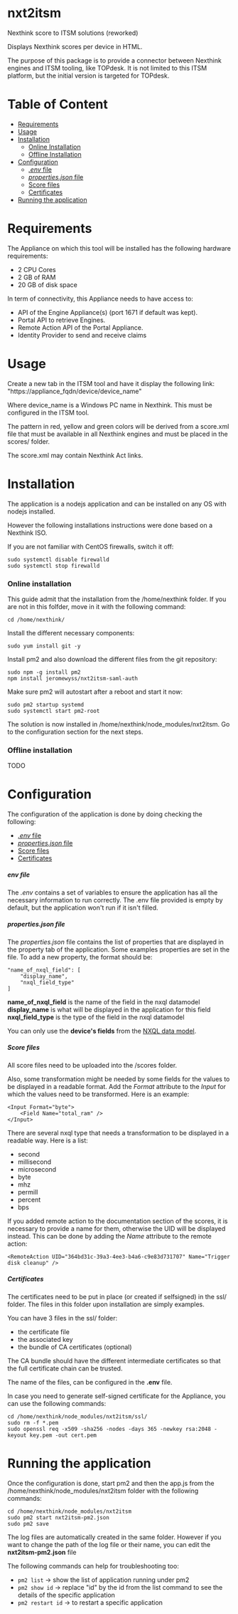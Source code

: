 # nxt2itsm

Nexthink score to ITSM solutions (reworked)

Displays Nexthink scores per device in HTML.

The purpose of this package is to provide a connector between Nexthink engines and ITSM tooling, like TOPdesk. It is not limited to this ITSM platform, but the initial version is targeted for TOPdesk.

# Table of Content

- [Requirements](#requirements)
- [Usage](#usage)
- [Installation](#installation)
    - [Online Installation](###online-installation)
    - [Offline Installation](###offline-installation)
- [Configuration](#configuration)
    - [_.env_ file](#####env-file)
    - [_properties.json_ file](#####properties.json-file)
    - [Score files](#####score-files)
    - [Certificates](#####certificates)
- [Running the application](#running-the-application)

# Requirements

The Appliance on which this tool will be installed has the following hardware requirements:

- 2 CPU Cores
- 2 GB of RAM
- 20 GB of disk space

In term of connectivity, this Appliance needs to have access to:

- API of the Engine Appliance(s) (port 1671 if default was kept).
- Portal API to retrieve Engines.
- Remote Action API of the Portal Appliance.
- Identity Provider to send and receive claims

# Usage

Create a new tab in the ITSM tool and have it display the following link: "https://appliance_fqdn/device/device_name"

Where device_name is a Windows PC name in Nexthink. This must be configured in the ITSM tool.

The pattern in red, yellow and green colors will be derived from a score.xml file that must be available in all Nexthink engines and must be placed in the scores/ folder.

The score.xml may contain Nexthink Act links.

# Installation

The application is a nodejs application and can be installed on any OS with nodejs installed.

However the following installations instructions were done based on a Nexthink ISO.

If you are not familiar with CentOS firewalls, switch it off:
```
sudo systemctl disable firewalld
sudo systemctl stop firewalld
```
### Online installation

This guide admit that the installation from the /home/nexthink folder. If you are not in this folfder, move in it with the following command:
```
cd /home/nexthink/
```
Install the different necessary components:
```
sudo yum install git -y
```
Install pm2 and also download the different files from the git repository:
```
sudo npm -g install pm2
npm install jeromewyss/nxt2itsm-saml-auth
```
Make sure pm2 will autostart after a reboot and start it now:
```
sudo pm2 startup systemd
sudo systemctl start pm2-root
```
The solution is now installed in /home/nexthink/node_modules/nxt2itsm. Go to the configuration section for the next steps.

### Offline installation

TODO

# Configuration

The configuration of the application is done by doing checking the following:

- [_.env_ file](#####env-file)
- [_properties.json_ file](#####properties.json-file)
- [Score files](#####score-files)
- [Certificates](#####certificates)

##### env file

The _.env_ contains a set of variables to ensure the application has all the necessary information to run correctly. The .env file provided is empty by default, but the application won't run if it isn't filled.

##### properties.json file

The _properties.json_ file contains the list of properties that are displayed in the property tab of the application. Some examples properties are set in the file. To add a new property, the format should be:
```
"name_of_nxql_field": [
    "display_name",
    "nxql_field_type"
]
```
__name_of_nxql_field__ is the name of the field in the nxql datamodel
__display_name__ is what will be displayed in the application for this field
__nxql_field_type__ is the type of the field in the nxql datamodel

You can only use the __device's fields__ from the [NXQL data model](https://doc.nexthink.com/Documentation/Nexthink/latest/APIAndIntegrations/NXQLDataModel#device).

##### Score files

All score files need to be uploaded into the /scores folder.

Also, some transformation might be needed by some fields for the values to be displayed in a readable format. Add the _Format_ attribute to the _Input_ for which the values need to be transformed. Here is an example:
```
<Input Format="byte">
    <Field Name="total_ram" />
</Input>
```

There are several nxql type that needs a transformation to be displayed in a readable way. Here is a list:

- second
- millisecond
- microsecond
- byte
- mhz
- permill
- percent
- bps

If you added remote action to the documentation section of the scores, it is necessary to provide a name for them, otherwise the UID will be displayed instead. This can be done by adding the _Name_ attribute to the remote action:
```
<RemoteAction UID="364bd31c-39a3-4ee3-b4a6-c9e83d731707" Name="Trigger disk cleanup" />
```

##### Certificates

The certificates need to be put in place (or created if selfsigned) in the ssl/ folder. The files in this folder upon installation are simply examples.

You can have 3 files in the ssl/ folder: 

- the certificate file
- the associated key
- the bundle of CA certificates (optional)

The CA bundle should have the different intermediate certificates so that the full certificate chain can be trusted.

The name of the files, can be configured in the __.env__ file.

In case you need to generate self-signed certificate for the Appliance, you can use the following commands:
```
cd /home/nexthink/node_modules/nxt2itsm/ssl/
sudo rm -f *.pem
sudo openssl req -x509 -sha256 -nodes -days 365 -newkey rsa:2048 -keyout key.pem -out cert.pem
```

# Running the application

Once the configuration is done, start pm2 and then the app.js from the /home/nexthink/node_modules/nxt2itsm folder with the following commands:
```
cd /home/nexthink/node_modules/nxt2itsm
sudo pm2 start nxt2itsm-pm2.json
sudo pm2 save
``` 

The log files are automatically created in the same folder. However if you want to change the path of the log file or their name, you can edit the __nxt2itsm-pm2.json__ file

The following commands can help for troubleshooting too:

- `pm2 list` -> show the list of application running under pm2
- `pm2 show id` -> replace "id" by the id from the list command to see the details of the specific application
- `pm2 restart id` -> to restart a specific application
